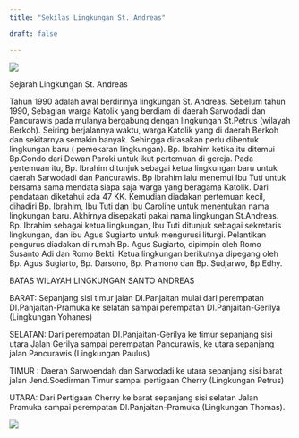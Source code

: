 ```yaml
---
title: "Sekilas Lingkungan St. Andreas"

draft: false

---
```

![](/img/logo.avif)

Sejarah Lingkungan St. Andreas


Tahun 1990 adalah awal berdirinya lingkungan St. Andreas. Sebelum tahun 1990, Sebagian warga Katolik yang berdiam di daerah Sarwodadi dan Pancurawis pada mulanya bergabung dengan lingkungan St.Petrus (wilayah Berkoh). Seiring berjalannya waktu, warga Katolik yang di daerah Berkoh dan sekitarnya semakin banyak. Sehingga dirasakan perlu dibentuk lingkungan baru ( pemekaran lingkungan). Bp. Ibrahim ketika itu ditemui Bp.Gondo dari Dewan Paroki untuk ikut pertemuan di gereja. Pada pertemuan itu, Bp. Ibrahim ditunjuk sebagai ketua lingkungan baru untuk daerah Sarwodadi dan Pancurawis. Bp Ibrahim lalu menemui Ibu Tuti untuk bersama sama mendata siapa saja warga yang beragama Katolik. Dari pendataan diketahui ada 47 KK. Kemudian diadakan pertemuan kecil, dihadiri Bp. Ibrahim, Ibu Tuti dan Ibu Caroline untuk menentukan nama lingkungan baru. Akhirnya disepakati pakai nama lingkungan St.Andreas. Bp. Ibrahim sebagai ketua lingkungan,  Ibu Tuti ditunjuk sebagai sekretaris lingkungan, dan ibu Agus Sugiarto untuk mengurusi liturgi. Pelantikan pengurus diadakan di rumah Bp. Agus Sugiarto, dipimpin oleh Romo Susanto Adi dan Romo Bekti.  Ketua lingkungan berikutnya dipegang oleh Bp. Agus Sugiarto, Bp. Darsono, Bp. Pramono dan Bp. Sudjarwo, Bp.Edhy.

BATAS WILAYAH LINGKUNGAN SANTO ANDREAS

BARAT: Sepanjang sisi timur jalan DI.Panjaitan mulai dari perempatan DI.Panjaitan-Pramuka ke selatan sampai perempatan DI.Panjaitan-Gerilya (Lingkungan Yohanes)

SELATAN: Dari perempatan DI.Panjaitan-Gerilya ke timur sepanjang sisi utara Jalan Gerilya sampai perempatan Pancurawis, ke utara sepanjang jalan Pancurawis (Lingkungan Paulus)

TIMUR : Daerah Sarwoendah dan Sarwodadi ke utara sepanjang sisi barat jalan Jend.Soedirman Timur sampai pertigaan Cherry (Lingkungan Petrus)

UTARA: Dari Pertigaan Cherry ke barat sepanjang sisi selatan Jalan Pramuka sampai perempatan DI.Panjaitan-Pramuka (Lingkungan Thomas).

 ![](/img/map.jpeg) 